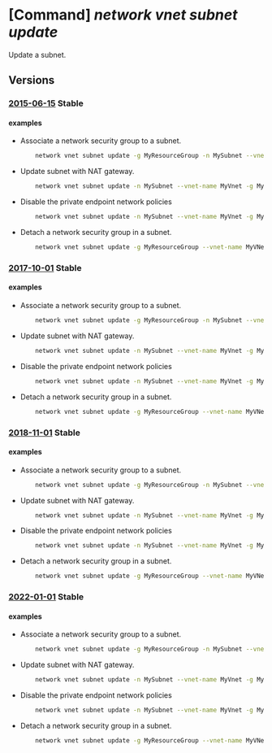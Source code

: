 # [Command] _network vnet subnet update_

Update a subnet.

## Versions

### [2015-06-15](/Resources/mgmt-plane/L3N1YnNjcmlwdGlvbnMve30vcmVzb3VyY2Vncm91cHMve30vcHJvdmlkZXJzL21pY3Jvc29mdC5uZXR3b3JrL3ZpcnR1YWxuZXR3b3Jrcy97fS9zdWJuZXRzL3t9/2015-06-15.xml) **Stable**

<!-- mgmt-plane /subscriptions/{}/resourcegroups/{}/providers/microsoft.network/virtualnetworks/{}/subnets/{} 2015-06-15 -->

#### examples

- Associate a network security group to a subnet.
    ```bash
        network vnet subnet update -g MyResourceGroup -n MySubnet --vnet-name MyVNet --network-security-group MyNsg
    ```

- Update subnet with NAT gateway.
    ```bash
        network vnet subnet update -n MySubnet --vnet-name MyVnet -g MyResourceGroup --nat-gateway MyNatGateway --address-prefixes "10.0.0.0/21"
    ```

- Disable the private endpoint network policies
    ```bash
        network vnet subnet update -n MySubnet --vnet-name MyVnet -g MyResourceGroup --disable-private-endpoint-network-policies
    ```

- Detach a network security group in a subnet.
    ```bash
        network vnet subnet update -g MyResourceGroup --vnet-name MyVNet -n MySubnet --nsg null
    ```

### [2017-10-01](/Resources/mgmt-plane/L3N1YnNjcmlwdGlvbnMve30vcmVzb3VyY2Vncm91cHMve30vcHJvdmlkZXJzL21pY3Jvc29mdC5uZXR3b3JrL3ZpcnR1YWxuZXR3b3Jrcy97fS9zdWJuZXRzL3t9/2017-10-01.xml) **Stable**

<!-- mgmt-plane /subscriptions/{}/resourcegroups/{}/providers/microsoft.network/virtualnetworks/{}/subnets/{} 2017-10-01 -->

#### examples

- Associate a network security group to a subnet.
    ```bash
        network vnet subnet update -g MyResourceGroup -n MySubnet --vnet-name MyVNet --network-security-group MyNsg
    ```

- Update subnet with NAT gateway.
    ```bash
        network vnet subnet update -n MySubnet --vnet-name MyVnet -g MyResourceGroup --nat-gateway MyNatGateway --address-prefixes "10.0.0.0/21"
    ```

- Disable the private endpoint network policies
    ```bash
        network vnet subnet update -n MySubnet --vnet-name MyVnet -g MyResourceGroup --disable-private-endpoint-network-policies
    ```

- Detach a network security group in a subnet.
    ```bash
        network vnet subnet update -g MyResourceGroup --vnet-name MyVNet -n MySubnet --nsg null
    ```

### [2018-11-01](/Resources/mgmt-plane/L3N1YnNjcmlwdGlvbnMve30vcmVzb3VyY2Vncm91cHMve30vcHJvdmlkZXJzL21pY3Jvc29mdC5uZXR3b3JrL3ZpcnR1YWxuZXR3b3Jrcy97fS9zdWJuZXRzL3t9/2018-11-01.xml) **Stable**

<!-- mgmt-plane /subscriptions/{}/resourcegroups/{}/providers/microsoft.network/virtualnetworks/{}/subnets/{} 2018-11-01 -->

#### examples

- Associate a network security group to a subnet.
    ```bash
        network vnet subnet update -g MyResourceGroup -n MySubnet --vnet-name MyVNet --network-security-group MyNsg
    ```

- Update subnet with NAT gateway.
    ```bash
        network vnet subnet update -n MySubnet --vnet-name MyVnet -g MyResourceGroup --nat-gateway MyNatGateway --address-prefixes "10.0.0.0/21"
    ```

- Disable the private endpoint network policies
    ```bash
        network vnet subnet update -n MySubnet --vnet-name MyVnet -g MyResourceGroup --disable-private-endpoint-network-policies
    ```

- Detach a network security group in a subnet.
    ```bash
        network vnet subnet update -g MyResourceGroup --vnet-name MyVNet -n MySubnet --nsg null
    ```

### [2022-01-01](/Resources/mgmt-plane/L3N1YnNjcmlwdGlvbnMve30vcmVzb3VyY2Vncm91cHMve30vcHJvdmlkZXJzL21pY3Jvc29mdC5uZXR3b3JrL3ZpcnR1YWxuZXR3b3Jrcy97fS9zdWJuZXRzL3t9/2022-01-01.xml) **Stable**

<!-- mgmt-plane /subscriptions/{}/resourcegroups/{}/providers/microsoft.network/virtualnetworks/{}/subnets/{} 2022-01-01 -->

#### examples

- Associate a network security group to a subnet.
    ```bash
        network vnet subnet update -g MyResourceGroup -n MySubnet --vnet-name MyVNet --network-security-group MyNsg
    ```

- Update subnet with NAT gateway.
    ```bash
        network vnet subnet update -n MySubnet --vnet-name MyVnet -g MyResourceGroup --nat-gateway MyNatGateway --address-prefixes "10.0.0.0/21"
    ```

- Disable the private endpoint network policies
    ```bash
        network vnet subnet update -n MySubnet --vnet-name MyVnet -g MyResourceGroup --disable-private-endpoint-network-policies
    ```

- Detach a network security group in a subnet.
    ```bash
        network vnet subnet update -g MyResourceGroup --vnet-name MyVNet -n MySubnet --nsg null
    ```

